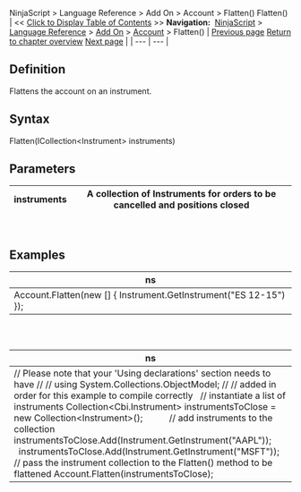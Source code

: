 ﻿
NinjaScript \> Language Reference \> Add On \> Account \> Flatten()
Flatten()
| \<\< [Click to Display Table of Contents](flatten.md) \>\> **Navigation:**     [NinjaScript](ninjascript.md) \> [Language Reference](language_reference_wip.md) \> [Add On](add_on.md) \> [Account](account_class.md) \> Flatten() | [Previous page](executionupdate.md) [Return to chapter overview](account_class.md) [Next page](get.md) |
| --- | --- |
## Definition
Flattens the account on an instrument.
 
## Syntax
Flatten(ICollection\<Instrument\> instruments)
 
## Parameters
| instruments | A collection of Instruments for orders to be cancelled and positions closed |
| --- | --- |
 
## 
## Examples
| ns |
| --- |
| Account.Flatten(new \[] { Instrument.GetInstrument("ES 12\-15") }); |
 
## 
| ns |
| --- |
| // Please note that your 'Using declarations' section needs to have  // // using System.Collections.ObjectModel; // // added in order for this example to compile correctly   // instantiate a list of instruments Collection\<Cbi.Instrument\> instrumentsToClose \= new Collection\<Instrument\>();            // add instruments to the collection instrumentsToClose.Add(Instrument.GetInstrument("AAPL"));          instrumentsToClose.Add(Instrument.GetInstrument("MSFT"));   // pass the instrument collection to the Flatten() method to be flattened Account.Flatten(instrumentsToClose); |

